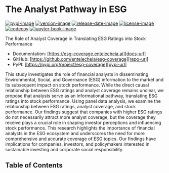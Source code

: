# The Analyst Pathway in ESG

[![pypi-image]][pypi-url]
[![version-image]][release-url]
[![release-date-image]][release-url]
[![license-image]][license-url]
[![codecov][codecov-image]][codecov-url]
[![jupyter-book-image]][docs-url]

<!-- Links: -->

[hyperfast python template]: https://github.com/entelecheia/hyperfast-python-template
[codecov-image]: https://codecov.io/gh/entelecheia/esg-coverage/branch/main/graph/badge.svg?token=FL2N6C7KFP
[codecov-url]: https://codecov.io/gh/entelecheia/esg-coverage
[pypi-image]: https://img.shields.io/pypi/v/esg-coverage
[license-image]: https://img.shields.io/github/license/entelecheia/esg-coverage
[license-url]: https://github.com/entelecheia/esg-coverage/blob/main/LICENSE
[version-image]: https://img.shields.io/github/v/release/entelecheia/esg-coverage?sort=semver
[release-date-image]: https://img.shields.io/github/release-date/entelecheia/esg-coverage
[release-url]: https://github.com/entelecheia/esg-coverage/releases
[jupyter-book-image]: https://jupyterbook.org/en/stable/_images/badge.svg
[repo-url]: https://github.com/entelecheia/esg-coverage
[pypi-url]: https://pypi.org/project/esg-coverage
[docs-url]: https://esg-coverage.entelecheia.ai
[changelog]: https://github.com/entelecheia/esg-coverage/blob/main/CHANGELOG.md
[contributing guidelines]: https://github.com/entelecheia/esg-coverage/blob/main/CONTRIBUTING.md

<!-- Links: -->

The Role of Analyst Coverage in Translating ESG Ratings into Stock Performance

- Documentation: [https://esg-coverage.entelecheia.ai][docs-url]
- GitHub: [https://github.com/entelecheia/esg-coverage][repo-url]
- PyPI: [https://pypi.org/project/esg-coverage][pypi-url]

This study investigates the role of financial analysts in disseminating Environmental, Social, and Governance (ESG) information to the market and its subsequent impact on stock performance. While the direct causal relationship between ESG ratings and analyst coverage remains unclear, we propose that analysts serve as an informational pathway, translating ESG ratings into stock performance. Using panel data analysis, we examine the relationship between ESG ratings, analyst coverage, and stock performance. Our findings suggest that companies with higher ESG ratings do not necessarily attract more analyst coverage, but the coverage they receive plays a crucial role in shaping investor perceptions and influencing stock performance. This research highlights the importance of financial analysts in the ESG ecosystem and underscores the need for more comprehensive and accurate coverage of ESG topics. Our findings have implications for companies, investors, and policymakers interested in sustainable investing and corporate social responsibility.

## Table of Contents

```{tableofcontents}

```

